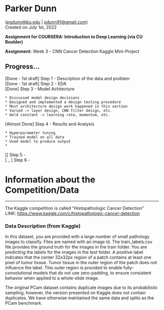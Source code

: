 # Parker Dunn
(pgdunn@bu.edu | pdunn91@gmail.com)  
Created on July 1st, 2022


__Assignment for COURSERA: Introduction to Deep Learning (via CU Boulder)__

__Assignment:__ Week 3 - CNN Cancer Detection Kaggle Mini-Project

## Progress...
[Done - 1st draft] Step 1 - Description of the data and problem  
[Done - 1st draft] Step 2 - EDA  
[Done] Step 3 - Model Achitecture

    * Discussed model design decisions
    * Designed and implemented a design testing procedure
    * Most architecture design work happened in this section
    * Varied -> layer design, CNN filter design, etc.
    * Held constant -> learning rate, momentum, etc.
    
[Almost Done] Step 4 -  Results and Analysis

	* Hyperparameter tuning
	* Trained model on all data
	* Used model to produce output
    * 

[] Step 5 -  
[ _ ] Step 6 -  



# Information about the Competition/Data
___

The Kaggle competition is called "Histopathologic Cancer Detection"  
LINK: https://www.kaggle.com/c/histopathologic-cancer-detection

### Data Description (from Kaggle)

In this dataset, you are provided with a large number of small pathology images to classify. Files are named with an image id. The train_labels.csv file provides the ground truth for the images in the train folder. You are predicting the labels for the images in the test folder. A positive label indicates that the center 32x32px region of a patch contains at least one pixel of tumor tissue. Tumor tissue in the outer region of the patch does not influence the label. This outer region is provided to enable fully-convolutional models that do not use zero-padding, to ensure consistent behavior when applied to a whole-slide image.

The original PCam dataset contains duplicate images due to its probabilistic sampling, however, the version presented on Kaggle does not contain duplicates. We have otherwise maintained the same data and splits as the PCam benchmark.

